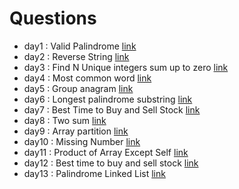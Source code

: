 # Questions
- day1 : Valid Palindrome [link](leetcode-py/day01.py)
- day2 : Reverse String [link](leetcode-py/day02.py)
- day3 : Find N Unique integers sum up to zero [link](leetcode-py/day03.py)
- day4 : Most common word [link](leetcode-py/day04.py)
- day5 : Group anagram [link](leetcode-py/day05.py)
- day6 : Longest palindrome substring [link](leetcode-py/day06.py)
- day7 : Best Time to Buy and Sell Stock [link](leetcode-py/day07.py)
- day8 : Two sum [link](leetcode-py/day08.py)
- day9 : Array partition [link](leetcode-py/day09.py)
- day10 : Missing Number [link](leetcode-py/day10.py)
- day11 : Product of Array Except Self [link](leetcode-py/day11.py)
- day12 : Best time to buy and sell stock [link](leetcode-py/day12.py)
- day13 : Palindrome Linked List [link](leetcode-py/day13.py)